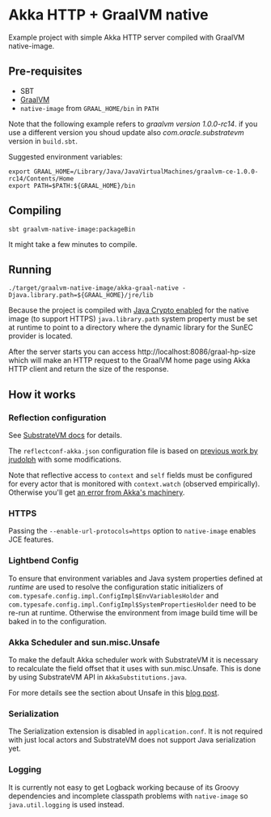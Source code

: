 # Akka HTTP + GraalVM native
Example project with simple Akka HTTP server compiled with GraalVM native-image.

## Pre-requisites
  * SBT
  * [GraalVM](https://github.com/oracle/graal/releases)
  * `native-image` from `GRAAL_HOME/bin` in `PATH`
  
Note that the following example refers to *graalvm version 1.0.0-rc14*. if you use a different version you shoud update also *com.oracle.substratevm* version in `build.sbt`.
  
Suggested environment variables:

    export GRAAL_HOME=/Library/Java/JavaVirtualMachines/graalvm-ce-1.0.0-rc14/Contents/Home
    export PATH=$PATH:${GRAAL_HOME}/bin
  
## Compiling
    
    sbt graalvm-native-image:packageBin
    
It might take a few minutes to compile.
   
## Running
    
    ./target/graalvm-native-image/akka-graal-native -Djava.library.path=${GRAAL_HOME}/jre/lib
    
Because the project is compiled with
[Java Crypto enabled](https://github.com/oracle/graal/blob/master/substratevm/JCA-SECURITY-SERVICES.md)
for the native image (to support HTTPS) `java.library.path` system property must be set at runtime
to point to a directory where the dynamic library for the SunEC provider is located.

After the server starts you can access http://localhost:8086/graal-hp-size which will make an HTTP
request to the GraalVM home page using Akka HTTP client and return the size of the response.

## How it works

### Reflection configuration
See [SubstrateVM docs](https://github.com/oracle/graal/blob/master/substratevm/REFLECTION.md)
for details.

The `reflectconf-akka.json` configuration file is based on [previous work by jrudolph](https://github.com/jrudolph/akka-graal)
with some modifications.

Note that reflective access to `context` and `self` fields must be configured for every actor
that is monitored with `context.watch` (observed empirically).
Otherwise you'll get [an error from Akka's machinery](https://github.com/akka/akka/blob/v2.5.21/akka-actor/src/main/scala/akka/actor/ActorCell.scala#L711).

### HTTPS
Passing the `--enable-url-protocols=https` option to `native-image` enables JCE features.

### Lightbend Config
To ensure that environment variables and Java system properties defined at *runtime* are used
to resolve the configuration static initializers of `com.typesafe.config.impl.ConfigImpl$EnvVariablesHolder`
and `com.typesafe.config.impl.ConfigImpl$SystemPropertiesHolder` need to be re-run at runtime.
Otherwise the environment from image build time will be baked in to the configuration.

### Akka Scheduler and sun.misc.Unsafe
To make the default Akka scheduler work with SubstrateVM it is necessary to recalculate the field
offset that it uses with sun.misc.Unsafe.
This is done by using SubstrateVM API in `AkkaSubstitutions.java`.

For more details see the section about Unsafe in this [blog post](https://medium.com/graalvm/instant-netty-startup-using-graalvm-native-image-generation-ed6f14ff7692).

### Serialization
The Serialization extension is disabled in `application.conf`. It is not required with just local
actors and SubstrateVM does not support Java serialization yet.

### Logging
It is currently not easy to get Logback working because of its Groovy dependencies and incomplete
classpath problems with `native-image` so `java.util.logging` is used instead.
